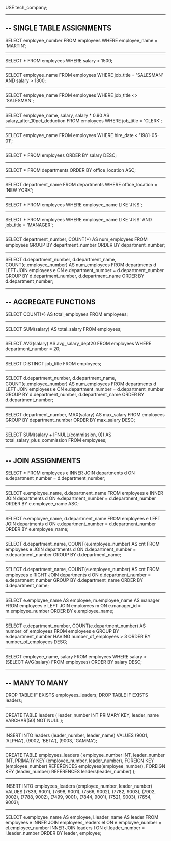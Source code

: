 USE tech_company;

--------------------------------------------------
-- SINGLE TABLE ASSIGNMENTS
--------------------------------------------------

SELECT employee_number
FROM employees
WHERE employee_name = 'MARTIN';

--------------------------------------------------

SELECT *
FROM employees
WHERE salary > 1500;

--------------------------------------------------

SELECT employee_name
FROM employees
WHERE job_title = 'SALESMAN'
  AND salary > 1300;

--------------------------------------------------

SELECT employee_name
FROM employees
WHERE job_title <> 'SALESMAN';

--------------------------------------------------

SELECT employee_name,
       salary,
       salary * 0.90 AS salary_after_10pct_deduction
FROM employees
WHERE job_title = 'CLERK';

--------------------------------------------------

SELECT employee_name
FROM employees
WHERE hire_date < '1981-05-01';

--------------------------------------------------

SELECT *
FROM employees
ORDER BY salary DESC;

--------------------------------------------------

SELECT *
FROM departments
ORDER BY office_location ASC;

--------------------------------------------------

SELECT department_name
FROM departments
WHERE office_location = 'NEW YORK';

--------------------------------------------------

SELECT *
FROM employees
WHERE employee_name LIKE 'J%S';

--------------------------------------------------

SELECT *
FROM employees
WHERE employee_name LIKE 'J%S'
AND job_title = 'MANAGER';

--------------------------------------------------

SELECT department_number,
COUNT(*) AS num_employees
FROM employees
GROUP BY department_number
ORDER BY department_number;

--------------------------------------------------

SELECT d.department_number,
d.department_name,
COUNT(e.employee_number) AS num_employees
FROM departments d
LEFT JOIN employees e
ON e.department_number = d.department_number
GROUP BY d.department_number, d.department_name
ORDER BY d.department_number;

--------------------------------------------------
-- AGGREGATE FUNCTIONS
--------------------------------------------------

SELECT COUNT(*) AS total_employees
FROM employees;

--------------------------------------------------

SELECT SUM(salary) AS total_salary
FROM employees;

--------------------------------------------------

SELECT AVG(salary) AS avg_salary_dept20
FROM employees
WHERE department_number = 20;

--------------------------------------------------

SELECT DISTINCT job_title
FROM employees;

--------------------------------------------------

SELECT d.department_number,
d.department_name,
COUNT(e.employee_number) AS num_employees
FROM departments d
LEFT JOIN employees e
ON e.department_number = d.department_number
GROUP BY d.department_number, d.department_name
ORDER BY d.department_number;

--------------------------------------------------

SELECT department_number,
       MAX(salary) AS max_salary
FROM employees
GROUP BY department_number
ORDER BY max_salary DESC;

--------------------------------------------------

SELECT SUM(salary + IFNULL(commission, 0)) AS total_salary_plus_commission
FROM employees;

--------------------------------------------------
-- JOIN ASSIGNMENTS
--------------------------------------------------

SELECT *
FROM employees e
INNER JOIN departments d
ON e.department_number = d.department_number;

--------------------------------------------------

SELECT e.employee_name, d.department_name
FROM employees e
INNER JOIN departments d
ON e.department_number = d.department_number
ORDER BY e.employee_name ASC;

--------------------------------------------------

SELECT e.employee_name, d.department_name
FROM employees e
LEFT JOIN departments d
ON e.department_number = d.department_number
ORDER BY e.employee_name;

--------------------------------------------------

SELECT d.department_name, COUNT(e.employee_number) AS cnt
FROM employees e
JOIN departments d
ON d.department_number = e.department_number
GROUP BY d.department_name;

--------------------------------------------------

SELECT d.department_name, COUNT(e.employee_number) AS cnt
FROM employees e
RIGHT JOIN departments d
ON d.department_number = e.department_number
GROUP BY d.department_name
ORDER BY d.department_name;

--------------------------------------------------

SELECT e.employee_name AS employee,
       m.employee_name AS manager
FROM employees e
LEFT JOIN employees m
ON e.manager_id = m.employee_number
ORDER BY e.employee_name;

--------------------------------------------------

SELECT e.department_number,
       COUNT(e.department_number) AS number_of_employees
FROM employees e
GROUP BY e.department_number
HAVING number_of_employees > 3
ORDER BY number_of_employees DESC;

--------------------------------------------------

SELECT employee_name, salary
FROM employees
WHERE salary > (SELECT AVG(salary) FROM employees)
ORDER BY salary DESC;

--------------------------------------------------
-- MANY TO MANY
--------------------------------------------------

DROP TABLE IF EXISTS employees_leaders;
DROP TABLE IF EXISTS leaders;

--------------------------------------------------

CREATE TABLE leaders (
leader_number INT PRIMARY KEY,
leader_name   VARCHAR(50) NOT NULL
);

--------------------------------------------------

INSERT INTO leaders (leader_number, leader_name) VALUES
(9001, 'ALPHA'),
(9002, 'BETA'),
(9003, 'GAMMA');

--------------------------------------------------

CREATE TABLE employees_leaders (
employee_number INT,
leader_number   INT,
PRIMARY KEY (employee_number, leader_number),
FOREIGN KEY (employee_number) REFERENCES employees(employee_number),
FOREIGN KEY (leader_number)   REFERENCES leaders(leader_number)
);

--------------------------------------------------

INSERT INTO employees_leaders (employee_number, leader_number) VALUES
(7839, 9001),
(7698, 9001),
(7566, 9002),
(7782, 9003),
(7902, 9002),
(7788, 9002),
(7499, 9001),
(7844, 9001),
(7521, 9003),
(7654, 9003);

--------------------------------------------------

SELECT e.employee_name  AS employee,
       l.leader_name    AS leader
FROM employees e
INNER JOIN employees_leaders el
ON e.employee_number = el.employee_number
INNER JOIN leaders l
ON el.leader_number = l.leader_number
ORDER BY leader, employee;
